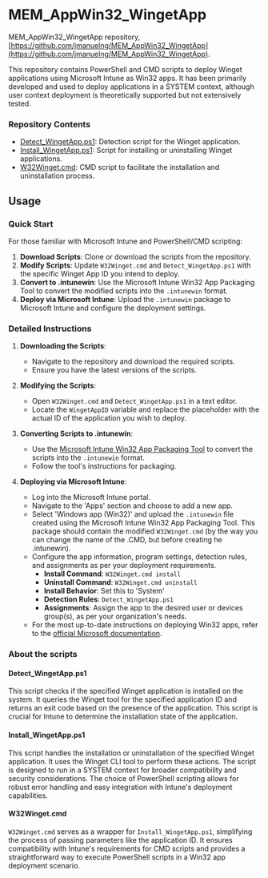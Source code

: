 # MEM_AppWin32_WingetApp

MEM_AppWin32_WingetApp repository, [https://github.com/jmanuelng/MEM_AppWin32_WingetApp](https://github.com/jmanuelng/MEM_AppWin32_WingetApp). 

This repository contains PowerShell and CMD scripts to deploy Winget applications using Microsoft Intune as Win32 apps. It has been primarily developed and used to deploy applications in a SYSTEM context, although user context deployment is theoretically supported but not extensively tested.

### Repository Contents
- [Detect_WingetApp.ps1](https://raw.githubusercontent.com/jmanuelng/MEM_AppWin32_WingetApp/main/Detect_WingetApp.ps1): Detection script for the Winget application.
- [Install_WingetApp.ps1](https://raw.githubusercontent.com/jmanuelng/MEM_AppWin32_WingetApp/main/Install_WingetApp.ps1): Script for installing or uninstalling Winget applications.
- [W32Winget.cmd](https://github.com/jmanuelng/MEM_AppWin32_WingetApp/blob/main/W32Winget.cmd): CMD script to facilitate the installation and uninstallation process.

## Usage

### Quick Start
For those familiar with Microsoft Intune and PowerShell/CMD scripting:
1. **Download Scripts**: Clone or download the scripts from the repository.
2. **Modify Scripts**: Update `W32Winget.cmd` and `Detect_WingetApp.ps1` with the specific Winget App ID you intend to deploy.
3. **Convert to .intunewin**: Use the Microsoft Intune Win32 App Packaging Tool to convert the modified scripts into the `.intunewin` format.
4. **Deploy via Microsoft Intune**: Upload the `.intunewin` package to Microsoft Intune and configure the deployment settings.

### Detailed Instructions
1. **Downloading the Scripts**:
   - Navigate to the repository and download the required scripts.
   - Ensure you have the latest versions of the scripts.

2. **Modifying the Scripts**:
   - Open `W32Winget.cmd` and `Detect_WingetApp.ps1` in a text editor.
   - Locate the `WingetAppID` variable and replace the placeholder with the actual ID of the application you wish to deploy.

3. **Converting Scripts to .intunewin**:
   - Use the [Microsoft Intune Win32 App Packaging Tool](https://docs.microsoft.com/en-us/mem/intune/apps/apps-win32-app-management) to convert the scripts into the `.intunewin` format.
   - Follow the tool's instructions for packaging.

4. **Deploying via Microsoft Intune**:
   - Log into the Microsoft Intune portal.
   - Navigate to the 'Apps' section and choose to add a new app.
   - Select 'Windows app (Win32)' and upload the `.intunewin` file created using the Microsoft Intune Win32 App Packaging Tool. This package should contain the modified `W32Winget.cmd` (by the way you can change the name of the .CMD, but before creating he .intunewin).
   - Configure the app information, program settings, detection rules, and assignments as per your deployment requirements.
      -  **Install Command**: `W32Winget.cmd install`
      -  **Uninstall Command**: `W32Winget.cmd uninstall`
      -  **Install Behavior**: Set this to 'System'
      -  **Detection Rules**: `Detect_WingetApp.ps1`
      -  **Assignments**: Assign the app to the desired user or devices group(s), as per your organization's needs.
   - For the most up-to-date instructions on deploying Win32 apps, refer to the [official Microsoft documentation](https://docs.microsoft.com/en-us/mem/intune/apps/apps-win32-app-management).
  



### About the scripts

#### Detect_WingetApp.ps1
This script checks if the specified Winget application is installed on the system. It queries the Winget tool for the specified application ID and returns an exit code based on the presence of the application. This script is crucial for Intune to determine the installation state of the application.

#### Install_WingetApp.ps1
This script handles the installation or uninstallation of the specified Winget application. It uses the Winget CLI tool to perform these actions. The script is designed to run in a SYSTEM context for broader compatibility and security considerations. The choice of PowerShell scripting allows for robust error handling and easy integration with Intune's deployment capabilities.

#### W32Winget.cmd
`W32Winget.cmd` serves as a wrapper for `Install_WingetApp.ps1`, simplifying the process of passing parameters like the application ID. It ensures compatibility with Intune's requirements for CMD scripts and provides a straightforward way to execute PowerShell scripts in a Win32 app deployment scenario.


